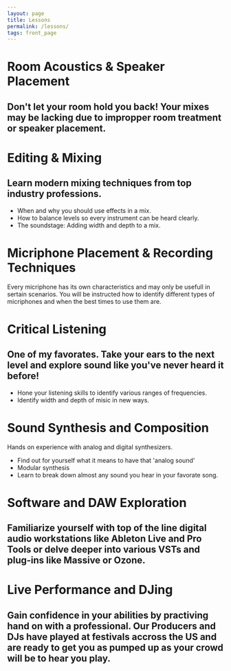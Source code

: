 ```yaml
---
layout: page
title: Lessons
permalink: /lessons/
tags: front_page
---
```

# Room Acoustics & Speaker Placement

## Don't let your room hold you back! Your mixes may be lacking due to impropper room treatment or speaker placement.

# Editing & Mixing

## Learn modern mixing techniques from top industry professions.

*  When and why you should use effects in a mix.
*  How to balance levels so every instrument can be heard clearly.
*  The soundstage: Adding width and depth to a mix.

# Micriphone Placement & Recording Techniques

Every micriphone has its own characteristics and may only be usefull in sertain scenarios. You will be instructed how to identify different types of micriphones and when the best times to use them are.

# Critical Listening

## One of my favorates. Take your ears to the next level and explore sound like you've never heard it before!

*  Hone your listening skills to identify various ranges of frequencies.
*  Identify width and depth of misic in new ways.

# Sound Synthesis and Composition
Hands on experience with analog and digital synthesizers.
*  Find out for yourself what it means to have that 'analog sound'
*  Modular synthesis
*  Learn to break down almost any sound you hear in your favorate song.

# Software and DAW Exploration

## Familiarize yourself with top of the line digital audio workstations like Ableton Live and Pro Tools or delve deeper into various VSTs and plug-ins like Massive or Ozone.

# Live Performance and DJing

## Gain confidence in your abilities by practiving hand on with a professional. Our Producers and DJs have played at festivals accross the US and are ready to get you as pumped up as your crowd will be to hear you play.